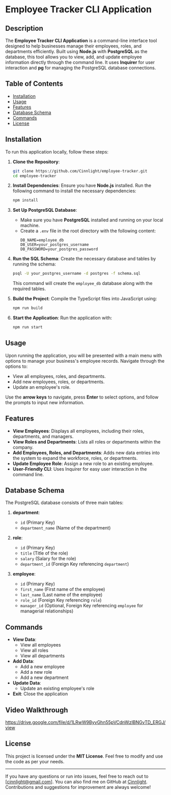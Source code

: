 # Employee Tracker CLI Application

## Description
The **Employee Tracker CLI Application** is a command-line interface tool designed to help businesses manage their employees, roles, and departments efficiently. Built using **Node.js** with **PostgreSQL** as the database, this tool allows you to view, add, and update employee information directly through the command line. It uses **Inquirer** for user interaction and **pg** for managing the PostgreSQL database connections.

## Table of Contents
- [Installation](#installation)
- [Usage](#usage)
- [Features](#features)
- [Database Schema](#database-schema)
- [Commands](#commands)
- [License](#license)

## Installation
To run this application locally, follow these steps:

1. **Clone the Repository**:
   ```bash
   git clone https://github.com/Cinnlight/employee-tracker.git
   cd employee-tracker
   ```

2. **Install Dependencies**:
   Ensure you have **Node.js** installed. Run the following command to install the necessary dependencies:
   ```bash
   npm install
   ```

3. **Set Up PostgreSQL Database**:
   - Make sure you have **PostgreSQL** installed and running on your local machine.
   - Create a `.env` file in the root directory with the following content:
     ```
     DB_NAME=employee_db
     DB_USER=your_postgres_username
     DB_PASSWORD=your_postgres_password
     ```

4. **Run the SQL Schema**:
   Create the necessary database and tables by running the schema:
   ```bash
   psql -U your_postgres_username -d postgres -f schema.sql
   ```
   This command will create the `employee_db` database along with the required tables.

5. **Build the Project**:
   Compile the TypeScript files into JavaScript using:
   ```bash
   npm run build
   ```

6. **Start the Application**:
   Run the application with:
   ```bash
   npm run start
   ```

## Usage
Upon running the application, you will be presented with a main menu with options to manage your business's employee records. Navigate through the options to:

- View all employees, roles, and departments.
- Add new employees, roles, or departments.
- Update an employee's role.

Use the **arrow keys** to navigate, press **Enter** to select options, and follow the prompts to input new information.

## Features
- **View Employees**: Displays all employees, including their roles, departments, and managers.
- **View Roles and Departments**: Lists all roles or departments within the company.
- **Add Employees, Roles, and Departments**: Adds new data entries into the system to expand the workforce, roles, or departments.
- **Update Employee Role**: Assign a new role to an existing employee.
- **User-Friendly CLI**: Uses Inquirer for easy user interaction in the command line.

## Database Schema
The PostgreSQL database consists of three main tables:

1. **department**:
   - `id` (Primary Key)
   - `department_name` (Name of the department)

2. **role**:
   - `id` (Primary Key)
   - `title` (Title of the role)
   - `salary` (Salary for the role)
   - `department_id` (Foreign Key referencing `department`)

3. **employee**:
   - `id` (Primary Key)
   - `first_name` (First name of the employee)
   - `last_name` (Last name of the employee)
   - `role_id` (Foreign Key referencing `role`)
   - `manager_id` (Optional, Foreign Key referencing `employee` for managerial relationships)

## Commands
- **View Data**:
  - View all employees
  - View all roles
  - View all departments
- **Add Data**:
  - Add a new employee
  - Add a new role
  - Add a new department
- **Update Data**:
  - Update an existing employee's role
- **Exit**: Close the application

## Video Walkthrough
https://drive.google.com/file/d/1LRwW9ByvGhn55pVCdnWzIBNGvTD_ERGJ/view

## License
This project is licensed under the **MIT License**. Feel free to modify and use the code as per your needs.

---

If you have any questions or run into issues, feel free to reach out to [cinnlight@gmail.com]. You can also find me on GitHub at [Cinnlight](https://github.com/Cinnlight). Contributions and suggestions for improvement are always welcome!

